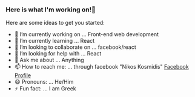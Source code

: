 ### Here is what I'm working on!👋



Here are some ideas to get you started:

- 🔭 I’m currently working on ... Front-end web development
- 🌱 I’m currently learning ... React
- 👯 I’m looking to collaborate on ... facebook/react
- 🤔 I’m looking for help with ... React
- 💬 Ask me about ... Anything
- 📫 How to reach me: ... through facebook "Nikos Kosmidis" [Facebook Profile](https://www.facebook.com/nikos.kosmidis.18/)
- 😄 Pronouns: ... He/Him
- ⚡ Fun fact: ... I am Greek

